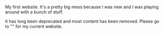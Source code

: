 My first website. It's a pretty big mess because I was new and I was playing around with a bunch of stuff.

It has long been deprecated and most content has been removed. Please go to "" for my current website.
